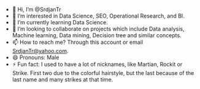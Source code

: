 - 👋 Hi, I’m @SrdjanTr
- 👀 I’m interested in Data Science, SEO, Operational Research, and BI.
- 🌱 I’m currently learning Data Science.
- 💞️ I’m looking to collaborate on projects which include Data analysis, Machine learning, Data mining, Decision tree and similar concepts.
- 📫 How to reach me? Through this account or email SrdjanTr@yahoo.com.
- 😄 Pronouns: Male
- ⚡ Fun fact: I used to have a lot of nicknames, like Martian, Rockit or Strike. First two due to the colorful hairstyle, but the last because of the last name and many strikes at that time.

<!---
SrdjanTr/SrdjanTr is a ✨ special ✨ repository because its `README.md` (this file) appears on your GitHub profile.
You can click the Preview link to take a look at your changes.
--->
